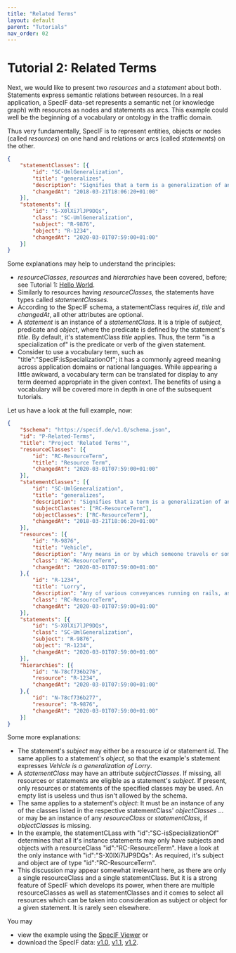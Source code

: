```yaml
---
title: "Related Terms"
layout: default
parent: "Tutorials"
nav_order: 02
---
```


# Tutorial 2: Related Terms

Next, we would like to present two *resources* and a *statement* about both. Statements express semantic relations between resources. In a real application, a SpecIF data-set represents a semantic net (or knowledge graph) with resources as nodes and statements as arcs. This example could well be the beginning of a vocabulary or ontology in the traffic domain.

Thus very fundamentally, SpecIF is to represent entities, objects or nodes (called *resources*) on one hand and relations or arcs (called *statements*) on the other.

```json
{
    "statementClasses": [{
        "id": "SC-UmlGeneralization",
        "title": "generalizes",
        "description": "Signifies that a term is a generalization of another, such as 'Vehicle' and 'Passenger Car'.",
        "changedAt": "2018-03-21T18:06:20+01:00"
    }],
    "statements": [{
        "id": "S-X0lXi7lJP9DQs",
        "class": "SC-UmlGeneralization",
        "subject": "R-9876",
        "object": "R-1234",
        "changedAt": "2020-03-01T07:59:00+01:00"
    }]
}
```

Some explanations may help to understand the principles:
- *resourceClasses*, *resources* and *hierarchies* have been covered, before; see Tutorial 1: [Hello World](./01_Hello-World.html).
- Similarly to resources having *resourceClasses*, the statements have types called *statementClasses*.
- According to the SpecIF schema, a statementClass requires *id*, *title* and *changedAt*, all other attributes are optional.
- A *statement* is an instance of a *statementClass*. It is a triple of *subject*, predicate and *object*, where the predicate is defined by the statement's *title*. By default, it's statementClass *title* applies. Thus, the term \"is a specialization of\" is the predicate or verb of the given statement.
- Consider to use a vocabulary term, such as \"title\":\"SpecIF:isSpecializationOf\"; it has a commonly agreed meaning across application domains or national languages. While appearing a little awkward, a vocabulary term can be translated for display to any term deemed appropriate in the given context. The benefits of using a vocabulary will be covered more in depth in one of the subsequent tutorials.

Let us have a look at the full example, now:

```json
{
    "$schema": "https://specif.de/v1.0/schema.json",
    "id": "P-Related-Terms",
    "title": "Project 'Related Terms'",
    "resourceClasses": [{
        "id": "RC-ResourceTerm",
        "title": "Resource Term",
        "changedAt": "2020-03-01T07:59:00+01:00"
    }],
    "statementClasses": [{
        "id": "SC-UmlGeneralization",
        "title": "generalizes",
        "description": "Signifies that a term is a generalization of another, such as 'Vehicle' and 'Passenger Car'.",
        "subjectClasses": ["RC-ResourceTerm"],
        "objectClasses": ["RC-ResourceTerm"],
        "changedAt": "2018-03-21T18:06:20+01:00"
    }],
    "resources": [{
        "id": "R-9876",
        "title": "Vehicle",
        "description": "Any means in or by which someone travels or something is carried or conveyed; a means of conveyance or transport. (Source: dictionary.com)",
        "class": "RC-ResourceTerm",
        "changedAt": "2020-03-01T07:59:00+01:00"
    },{
        "id": "R-1234",
        "title": "Lorry",
        "description": "Any of various conveyances running on rails, as for transporting material in a mine or factory. (Source: dictionary.com)",
        "class": "RC-ResourceTerm",
        "changedAt": "2020-03-01T07:59:00+01:00"
    }],
    "statements": [{
        "id": "S-X0lXi7lJP9DQs",
        "class": "SC-UmlGeneralization",
        "subject": "R-9876",
        "object": "R-1234",
        "changedAt": "2020-03-01T07:59:00+01:00"
    }],
    "hierarchies": [{
        "id": "N-78cf736b276",
        "resource": "R-1234",
        "changedAt": "2020-03-01T07:59:00+01:00"
    },{
        "id": "N-78cf736b277",
        "resource": "R-9876",
        "changedAt": "2020-03-01T07:59:00+01:00"
    }]
}
```

Some more explanations:
- The statement's *subject* may either be a resource *id* or statement *id*. The same applies to a statement's *object*, so that the example's statement expresses *Vehicle is a generalization of Lorry*.
- A *statementClass* may have an attribute *subjectClasses*. If missing, all resources or statements are eligible as a statement's *subject*. If present, only resources or statements of the specified classes may be used. An empty list is useless und thus isn't allowed by the schema.
- The same applies to a statement's *object*: It must be an instance of any of the classes listed in the respective statementClass' *objectClasses* ... or may be an instance of any *resourceClass* or *statementClass*, if *objectClasses* is missing.
- In the example, the statementCLass with \"id\":\"SC-isSpecializationOf\" determines that all it's instance statements may only have subjects and objects with a resourceClass \"id\":\"RC-ResourceTerm\". Have a look at the only instance with \"id\":\"S-X0lXi7lJP9DQs\": As required, it's subject and object are of type \"id\":\"RC-ResourceTerm\".
- This discussion may appear somewhat irrelevant here, as there are only a single resourceClass and a single statementClass. But it is a strong feature of SpecIF which develops its power, when there are multiple resourceClasses as well as statementClasses and it comes to select all resources which can be taken into consideration as subject or object for a given statement. It is rarely seen elsewhere. 

You may 
- view the example using the <a href="https://specif.de/apps/view.html#import=https://specif.de/examples/v1.1/02_Related-Terms.specif" target="_blank">SpecIF Viewer</a> or 
- download the SpecIF data: <a href="https://specif.de/examples/v1.0/02_Related-Terms.specif">v1.0</a>, 
<a href="https://specif.de/examples/v1.1/02_Related-Terms.specif">v1.1</a>, 
<a href="https://specif.de/examples/v1.2/02_Related-Terms.specif">v1.2</a>.
